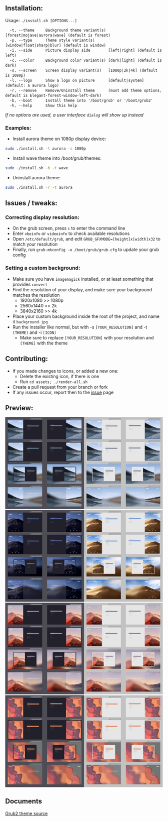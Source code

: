 
## Installation:

Usage:  `./install.sh [OPTIONS...]`

```
  -t, --theme     Background theme variant(s) [forest|mojave|aurora|wave] (default is forest)
  -p, --type      Theme style variant(s)      [window|float|sharp|blur] (default is window)
  -i, --side      Picture display side        [left|right] (default is left)
  -c, --color     Background color variant(s) [dark|light] (default is dark)
  -s, --screen    Screen display variant(s)   [1080p|2k|4k] (default is 1080p)
  -l, --logo      Show a logo on picture      [default|system] (default: a aurora logo)
  -r, --remove    Remove/Uninstall theme      (must add theme options, default is Elegant-forest-window-left-dark)
  -b, --boot      Install theme into '/boot/grub' or '/boot/grub2'
  -h, --help      Show this help
```

_If no options are used, a user interface `dialog` will show up instead_

### Examples:
 - Install aurora theme on 1080p display device:

```sh
sudo ./install.sh -t aurora -s 1080p
```

 - Install wave theme into /boot/grub/themes:

```sh
sudo ./install.sh -b -t wave
```

 - Uninstall aurora theme:

```sh
sudo ./install.sh -r -t aurora
```

## Issues / tweaks:

### Correcting display resolution:

 - On the grub screen, press `c` to enter the command line
 - Enter `vbeinfo` or `videoinfo` to check available resolutions
 - Open `/etc/default/grub`, and edit `GRUB_GFXMODE=[height]x[width]x32` to match your resolution
 - Finally, run `grub-mkconfig -o /boot/grub/grub.cfg` to update your grub config

### Setting a custom background:

 - Make sure you have `imagemagick` installed, or at least something that provides `convert`
 - Find the resolution of your display, and make sure your background matches the resolution
   - 1920x1080 >> 1080p
   - 2560x1440 >> 2k
   - 3840x2160 >> 4k
 - Place your custom background inside the root of the project, and name it `background.jpg`
 - Run the installer like normal, but with -s `[YOUR_RESOLUTION]` and -t `[THEME]` and -i `[ICON]`
   - Make sure to replace `[YOUR_RESOLUTION]` with your resolution and `[THEME]` with the theme

## Contributing:
 - If you made changes to icons, or added a new one:
   - Delete the existing icon, if there is one
   - Run `cd assets; ./render-all.sh`
 - Create a pull request from your branch or fork
 - If any issues occur, report then to the [issue](issues) page

## Preview:
![preview-01](preview-01.jpg?raw=true)
![preview-02](preview-02.jpg?raw=true)
![preview-03](preview-03.jpg?raw=true)
![preview-04](preview-04.jpg?raw=true)

## Documents

[Grub2 theme source](https://github.com/vinceliuice/Elegant-grub2-themes)

